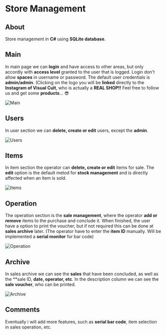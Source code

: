 # Store Management

## About

Store management in **C#** using **SQLite database**.
 
## Main

In main page we can **login** and have access to other areas, but only accordly with **access level** granted to the user that is logged. Login don't allow **spaces** in username or password. The default user credentials is **admin/admin**. (Clicking on the logo you will be **linked** directly to the **Instagram of Visual Cult**, who is actually a **REAL SHOP!!** Feel free to follow us and get some **products**... :sunglasses:
 
![Main](https://github.com/JoaoLuizSevero/StoreManagement/blob/main/assets/readme/main.PNG)

## Users

In user section we can **delete, create or edit** users, except the **admin**.

![Users](https://github.com/JoaoLuizSevero/StoreManagement/blob/main/assets/readme/user.PNG)

## Items

In item section the operator can **delete, create or edit** items for sale. The **edit** option is the default metod for **stock management** and is directly affected when an item is sold.

![Items](https://github.com/JoaoLuizSevero/StoreManagement/blob/main/assets/readme/item.PNG)

## Operation

The operation section is the **sale management**, where the operator **add or remove** items to the purchase and conclude it. When finished, the user have a option to print the voucher, but if not required this can be done at **sales archive** later. (The operator have to enter the **item ID** manually. Will be implemented a **serial monitor** for bar code)

![Operation](https://github.com/JoaoLuizSevero/StoreManagement/blob/main/assets/readme/operation.PNG)

## Archive

In sales archive we can see the **sales** that have been concluded, as well as the **sale ID, **date, operator, etc**. In the description column we can see the **sale voucher**, who can be printed.

![Archive](https://github.com/JoaoLuizSevero/StoreManagement/blob/main/assets/readme/sales.PNG)

## Comments

Eventually i will add more features, such as **serial bar code**, item selection in sales operation, etc.
